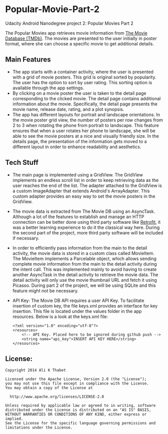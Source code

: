 # Popular-Movie-Part-2
Udacity Android Nanodegree project 2: Popular Movies Part 2

The Popular Movies app retrieves movie information from [The Movie Database (TMDb)](https://www.themoviedb.org). The movies are presented to the user initially in poster format, where she can choose a specific movie to get additional details.

## Main Features

* The app starts with a container activity, where the user is presented with a grid of movie posters. This grid is original sorted by popularity. The user has the option to sort by user rating. This sorting option is available through the app settings.  
* By clicking on a movie poster the user is taken to the detail page corresponding to the clicked movie. The detail page contains additional information about the movie. Specifically, the detail page presents the movie name, release date, rating, and a plot synopsis.
* The app has different layouts for portrait and landscape orientations. In the movie poster grid view, the number of posters per row changes from 2 to 3 when rotating the phone from portrait to landscape. This feature ensures that when a user rotates her phone to landscape, she will be able to see the movie posters at a nice and visually friendly size. In the details page, the presentation of the information gets moved to a different layout in order to enhance readability and aesthetics.

## Tech Stuff

* The main page is implemented using a GridView. The GridView implements an endless scroll list in order to keep retrieving data as the user reaches the end of the list. The adapter attached to the GridView is a custom ImageAdapter that extends Android's ArrayAdapter. This custom adapter provides an easy way to set the movie posters in the GridView. 
* The movie data is extracted from The Movie DB using an AsyncTask. Although a lot of the features to establish and manage an HTTP connection can be better done using third party software like [Retrofit](http://square.github.io/retrofit/), it was a better learning experience to do it the classical way here. During the second part of the project, more third party software will be included if necessary.
* In order to efficiently pass information from the main to the detail activity, the movie data is stored in a custom class called MovieItem. The MovieItem implements a Parcelable object, which allows sending complete movie information from the main to the detail activity during the intent call. This was implemented mainly to avoid having to create another AsyncTask in the detail activity to retrieve the movie data. The detail activity will only use the movie thumbnail URL and fetch it using Picasso. During part 2 of the project, we will be using SQLite and this feature might not be necessary.
*  API Key: The Movie DB API requires a user API Key. To facilitate insertion of custom key, the file keys.xml provides an interface for key insertion. This file is located under the values folder in the app resources. Below is a look at the keys.xml file:
 
    ```
    <?xml version="1.0" encoding="utf-8"?>
    <resources>
        <!-- API Key. Placed here to be ignored during github push -->
        <string name="api_key">INSERT API KEY HERE</string>
    </resources>
   ```

## License:

    Copyright 2014 Ali K Thabet
    
    Licensed under the Apache License, Version 2.0 (the "License");
    you may not use this file except in compliance with the License.
    You may obtain a copy of the License at
    
      http://www.apache.org/licenses/LICENSE-2.0
    
    Unless required by applicable law or agreed to in writing, software
    distributed under the License is distributed on an "AS IS" BASIS,
    WITHOUT WARRANTIES OR CONDITIONS OF ANY KIND, either express or implied.
    See the License for the specific language governing permissions and
    limitations under the License.  